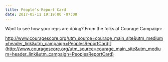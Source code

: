 ```yaml
---
title: People's Report Card
date: 2017-05-11 19:19:00 -07:00
---
```


Want to see how your reps are doing?  From the folks at Courage Campaign:

http://www.couragescore.org/utm_source=courage_main_site&utm_medium=header_link&utm_campaign=PeoplesReportCard[](http://www.couragescore.org/utm_source=courage_main_site&utm_medium=header_link&utm_campaign=PeoplesReportCard)